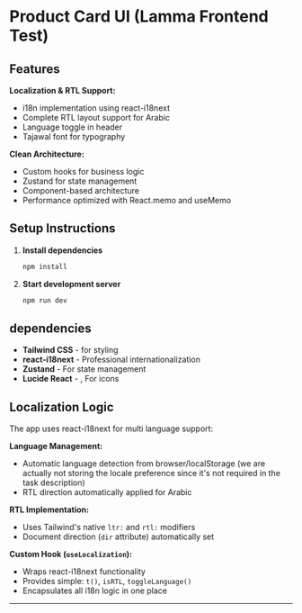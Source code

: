 # Product Card UI (Lamma Frontend Test)


## Features

**Localization & RTL Support:**
- i18n implementation using react-i18next
- Complete RTL layout support for Arabic
- Language toggle in header
- Tajawal font for typography

**Clean Architecture:**
- Custom hooks for business logic 
- Zustand for state management
- Component-based architecture
- Performance optimized with React.memo and useMemo

## Setup Instructions

1. **Install dependencies**
   ```bash
   npm install
   ```

2. **Start development server**
   ```bash
   npm run dev
   ```


## dependencies

- **Tailwind CSS** - for styling
- **react-i18next** - Professional internationalization
- **Zustand** - For state management
- **Lucide React** - , For icons

## Localization Logic

The app uses react-i18next for multi language support:

**Language Management:**
- Automatic language detection from browser/localStorage (we are actually not storing the locale preference since it's not required in the task description)
- RTL direction automatically applied for Arabic

**RTL Implementation:**
- Uses Tailwind's native `ltr:` and `rtl:` modifiers
- Document direction (`dir` attribute) automatically set

**Custom Hook (`useLocalization`):**
- Wraps react-i18next functionality
- Provides simple: `t()`, `isRTL`, `toggleLanguage()`
- Encapsulates all i18n logic in one place


---
